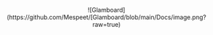 <p align="center">![Glamboard](https://github.com/Mespeet/[Glamboard/blob/main/Docs/image.png?raw=true)</p>
